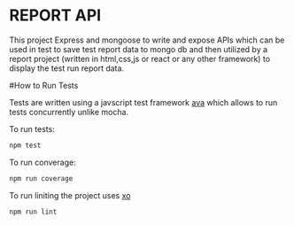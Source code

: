 REPORT API
=============
This project Express and mongoose to write and expose APIs which can be used in test to save test report data to mongo db and then utilized by a report project (written in html,css,js or react or any other framework) to display the test run report data.

#How to Run Tests

Tests are written using a javscript test framework [ava](https://github.com/avajs/ava) which allows to run tests concurrently unlike mocha.

To run tests:
```bash
npm test
```
To run converage:
```bash
npm run coverage
```
To run liniting the project uses [xo](https://github.com/xojs/xo) 

```bash
npm run lint
```